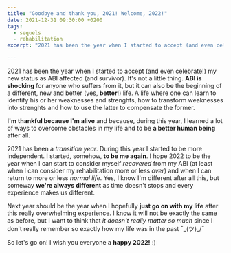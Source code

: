 ```yaml
---
title: "Goodbye and thank you, 2021! Welcome, 2022!"
date: 2021-12-31 09:30:00 +0200
tags:
  - sequels
  - rehabilitation
excerpt: "2021 has been the year when I started to accept (and even celebrate!) my new status as ABI affected (and survivor). It's not a little thing. ABI is shocking for anyone who suffers from it, but it can be also the beginning of a different, new and better (yes, better!) life. 2022 should be the year when I can consider myself more or less _recovered_ from my ABI and be able to return to more or less _normal life_.

---
```


2021 has been the year when I started to accept (and even celebrate!) my new status as ABI affected (and survivor). It's not a little thing. **ABI is shocking** for anyone who suffers from it, but it can also be the beginning of a different, new and better (yes, **better**!) life. A life where one can learn to identify his or her weaknesses and strenghts, how to transform weaknesses into strenghts and how to use the latter to compensate the former.

**I'm thankful because I'm alive** and because, during this year, I learned a lot of ways to overcome obstacles in my life and to be **a better human being** after all.

2021 has been a _transition year_. During this year I started to be more independent. I started, somehow, **to be me again**. I hope 2022 to be the year when I can start to consider myself _recovered_ from my ABI (at least when I can consider my rehabilitation more or less _over_) and when I can return to more or less _normal life_. Yes, I know I'm different after all this, but someway **we're always different** as time doesn't stops and every experience makes us different.

Next year should be the year when I hopefully __just go on with my life__ after this really overwhelming experience. I know it will not be exactly the same as before, but I want to think that _it doesn't really matter so much_ since I don't really remember so exactly how my life was in the past ¯\_(ツ)_/¯

So let's go on! I wish you everyone a **happy 2022!** :)
